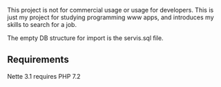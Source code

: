 This project is not for commercial usage or usage for developers. This is just my project for studying programming www apps, and introduces my skills to search for a job.

The empty DB structure for import is the servis.sql file.

Requirements
------------
Nette 3.1 requires PHP 7.2

